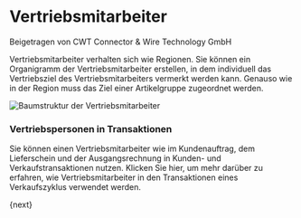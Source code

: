 # Vertriebsmitarbeiter

<span class="text-muted contributed-by">Beigetragen von CWT Connector & Wire Technology GmbH</span> 

Vertriebsmitarbeiter verhalten sich wie Regionen. Sie können ein Organigramm der Vertriebsmitarbeiter erstellen, in dem individuell das Vertriebsziel des Vertriebsmitarbeiters vermerkt werden kann. Genauso wie in der Region muss das Ziel einer Artikelgruppe zugeordnet werden.

<img class="screenshot" alt="Baumstruktur der Vertriebsmitarbeiter" src="{{docs_base_url}}/assets/img/crm/sales-person-tree.png">

### Vertriebspersonen in Transaktionen

Sie können einen Vertriebsmitarbeiter wie im Kundenauftrag, dem Lieferschein und der Ausgangsrechnung in Kunden- und Verkaufstransaktionen nutzen. Klicken Sie hier, um mehr darüber zu erfahren, wie Vertriebsmitarbeiter in den Transaktionen eines Verkaufszyklus verwendet werden.

{next}
